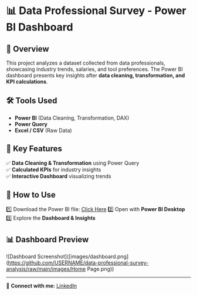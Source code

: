 # 📊 Data Professional Survey - Power BI Dashboard  

## 🔹 Overview  
This project analyzes a dataset collected from data professionals, showcasing industry trends, salaries, and tool preferences. The Power BI dashboard presents key insights after **data cleaning, transformation, and KPI calculations**.

## 🛠 Tools Used  
- **Power BI** (Data Cleaning, Transformation, DAX)  
- **Power Query**  
- **Excel / CSV** (Raw Data)  

## 📌 Key Features  
✅ **Data Cleaning & Transformation** using Power Query  
✅ **Calculated KPIs** for industry insights  
✅ **Interactive Dashboard** visualizing trends  

## 🚀 How to Use  
1️⃣ Download the Power BI file: [Click Here]([https://drive.google.com/YOUR-LINK](https://drive.google.com/file/d/17ec2JwJD3a2qlr9CmQHx8UpfHtUPqh4G/view?usp=sharing)) 
2️⃣ Open with **Power BI Desktop**  
3️⃣ Explore the **Dashboard & Insights**  

## 📊 Dashboard Preview  
![Dashboard Screenshot]([images/dashboard.png](https://github.com/USERNAME/data-professional-survey-analysis/raw/main/images/Home Page.png))

---
🔗 **Connect with me:** [LinkedIn](linkedin.com/in/mohamed-megahed-)  
